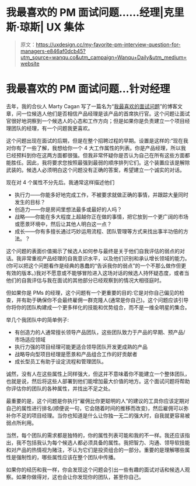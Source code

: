 # 我最喜欢的 PM 面试问题……经理|克里斯·琼斯| UX 集体

> 原文：<https://uxdesign.cc/my-favorite-pm-interview-question-for-managers-e846af0dcb45?utm_source=wanqu.co&utm_campaign=Wanqu+Daily&utm_medium=website>

# 我最喜欢的 PM 面试问题…针对经理

去年，我的合伙人 Marty Cagan 写了一篇名为“[我最喜欢的面试问题](https://svpg.com/my-favorite-pm-interview-question/)”的博客文章，问一位候选人他们是否相信产品经理是该产品的首席执行官。这个问题让面试官很好地洞察到一个候选人的心态和工作方向；但是如果你是负责建立一个项目经理团队的经理，有一个问题我更喜欢。

这个问题出现在面试的后期，但是在整个招聘过程的早期。设置是这样的:“现在我对你有了一些了解，我想给你一个 4 大工作属性的列表。你是产品经理，所以我已经预料到你在这两方面都很强。但我非常怀疑你是否认为自己在所有这些方面都能胜任。因此，我将要求您按照最强到最弱的顺序排列它们。这个装置应该是解除武装的。候选人必须明白这个问题没有正确的答案，希望建立一个诚实的对话。

现在对 4 个属性不分先后。我通常这样描述他们



*   执行力——你能多好地完成工作，不被要求就做正确的事情，并跟踪大量同时发生的目标？
*   创造力——你是房间里想法最多或最好的人吗？
*   战略——你能在多大程度上超越你正在做的事情，把它放到一个更广阔的市场或愿景环境中，然后让其他人明白这一点？
*   成长——你有多擅长通过巧妙运用流程、团队管理等方式来找出事半功倍的方法。？

这个问题的表面价值揭示了候选人如何参与最终是关于他们自我评估的弱点的对话。我非常重视产品经理的自我意识水平，以及他们识别和承认增长领域的能力。(你可以把这个问题看作是经典的愚蠢的“告诉我你的弱点”的一个不那么做作但更有效的版本。)我对不愿意或不能够冒险进入这场对话的候选人持怀疑态度，或者当他们的自我评估与我在面试的其他部分已经观察到的情况大相径庭时。

但如果你是 PMs 的经理，这个问题有一个更重要的目的:它是对你自己偏见的检查，并有助于确保你不会最终雇佣一群克隆人(通常是你自己)。这个问题应该引导你将你的团队构建成一个更多样化的技能和优势组合，而不是一维全明星的集合。

举几个我团队中的简单例子:

*   有创造力的人通常擅长领导产品团队，这些团队致力于产品的早期、预产品/市场适应领域
*   执行力强的项目经理可能更适合领导团队开发更成熟的产品
*   战略导向型项目经理是愿景和产品组合工作的好贡献者
*   成长型员工有助于设定流程和管理团队。

诚然，没有人在这些属性上同样强大，但这并不意味着你不能建立一个整体团队，也就是说，然后将这些人部署到他们能增加最大价值的地方。这个面试问题将帮助你评估你的团队的各种属性，并找出不足之处。

最重要的是，这个问题是你执行“雇佣比你更聪明的人”的建议的工具你应该定期对自己的属性进行排名(顺便说一句，它会随着时间的推移而改变)，然后雇佣可以弥补你不足的项目经理。当你也知道是什么让你独一无二的强大时，自我就更容易被弱点所利用。

当然，每个团队的需求都是独特的，你的属性列表可能和我的不一样。我还应该指出，我不包括我认为每个候选人都必须具备的属性。我把智力、沟通、领导软技能和对产品的热情视为赌注，不认为它们是投资组合的一部分。重要的是理解哪些属性是强制性的，哪些属性应该在整个团队中传播。

如果你的经历和我一样，你会发现这个问题会引出一些有趣的面试对话和候选人观察。如果你做得对，这也会让你发现你的团队，甚至你自己。

